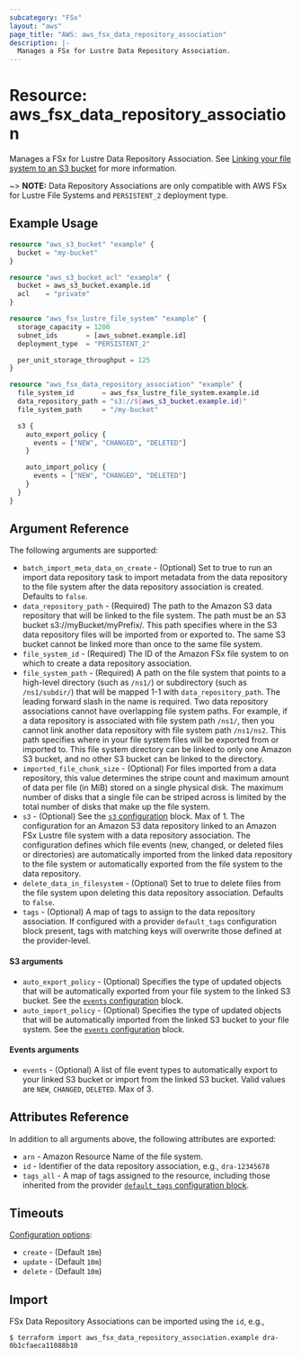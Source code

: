 ```yaml
---
subcategory: "FSx"
layout: "aws"
page_title: "AWS: aws_fsx_data_repository_association"
description: |-
  Manages a FSx for Lustre Data Repository Association.
---
```


# Resource: aws_fsx_data_repository_association

Manages a FSx for Lustre Data Repository Association. See [Linking your file system to an S3 bucket](https://docs.aws.amazon.com/fsx/latest/LustreGuide/create-dra-linked-data-repo.html) for more information.

~> **NOTE:** Data Repository Associations are only compatible with AWS FSx for Lustre File Systems and `PERSISTENT_2` deployment type.

## Example Usage

```terraform
resource "aws_s3_bucket" "example" {
  bucket = "my-bucket"
}

resource "aws_s3_bucket_acl" "example" {
  bucket = aws_s3_bucket.example.id
  acl    = "private"
}

resource "aws_fsx_lustre_file_system" "example" {
  storage_capacity = 1200
  subnet_ids       = [aws_subnet.example.id]
  deployment_type  = "PERSISTENT_2"

  per_unit_storage_throughput = 125
}

resource "aws_fsx_data_repository_association" "example" {
  file_system_id       = aws_fsx_lustre_file_system.example.id
  data_repository_path = "s3://${aws_s3_bucket.example.id}"
  file_system_path     = "/my-bucket"

  s3 {
    auto_export_policy {
      events = ["NEW", "CHANGED", "DELETED"]
    }

    auto_import_policy {
      events = ["NEW", "CHANGED", "DELETED"]
    }
  }
}
```

## Argument Reference

The following arguments are supported:

* `batch_import_meta_data_on_create` - (Optional) Set to true to run an import data repository task to import metadata from the data repository to the file system after the data repository association is created. Defaults to `false`.
* `data_repository_path` - (Required) The path to the Amazon S3 data repository that will be linked to the file system. The path must be an S3 bucket s3://myBucket/myPrefix/. This path specifies where in the S3 data repository files will be imported from or exported to. The same S3 bucket cannot be linked more than once to the same file system.
* `file_system_id` - (Required) The ID of the Amazon FSx file system to on which to create a data repository association.
* `file_system_path` - (Required) A path on the file system that points to a high-level directory (such as `/ns1/`) or subdirectory (such as `/ns1/subdir/`) that will be mapped 1-1 with `data_repository_path`. The leading forward slash in the name is required. Two data repository associations cannot have overlapping file system paths. For example, if a data repository is associated with file system path `/ns1/`, then you cannot link another data repository with file system path `/ns1/ns2`. This path specifies where in your file system files will be exported from or imported to. This file system directory can be linked to only one Amazon S3 bucket, and no other S3 bucket can be linked to the directory.
* `imported_file_chunk_size` - (Optional) For files imported from a data repository, this value determines the stripe count and maximum amount of data per file (in MiB) stored on a single physical disk. The maximum number of disks that a single file can be striped across is limited by the total number of disks that make up the file system.
* `s3` - (Optional) See the [`s3` configuration](#s3-arguments) block. Max of 1.
The configuration for an Amazon S3 data repository linked to an Amazon FSx Lustre file system with a data repository association. The configuration defines which file events (new, changed, or deleted files or directories) are automatically imported from the linked data repository to the file system or automatically exported from the file system to the data repository.
* `delete_data_in_filesystem` - (Optional) Set to true to delete files from the file system upon deleting this data repository association. Defaults to `false`.
* `tags` - (Optional) A map of tags to assign to the data repository association. If configured with a provider `default_tags` configuration block present, tags with matching keys will overwrite those defined at the provider-level.

#### S3 arguments

* `auto_export_policy` - (Optional) Specifies the type of updated objects that will be automatically exported from your file system to the linked S3 bucket. See the [`events` configuration](#events-arguments) block.
* `auto_import_policy` - (Optional) Specifies the type of updated objects that will be automatically imported from the linked S3 bucket to your file system. See the [`events` configuration](#events-arguments) block.

#### Events arguments

* `events` - (Optional) A list of file event types to automatically export to your linked S3 bucket or import from the linked S3 bucket. Valid values are `NEW`, `CHANGED`, `DELETED`. Max of 3.

## Attributes Reference

In addition to all arguments above, the following attributes are exported:

* `arn` - Amazon Resource Name of the file system.
* `id` - Identifier of the data repository association, e.g., `dra-12345678`
* `tags_all` - A map of tags assigned to the resource, including those inherited from the provider [`default_tags` configuration block](https://registry.terraform.io/providers/hashicorp/aws/latest/docs#default_tags-configuration-block).

## Timeouts

[Configuration options](https://www.terraform.io/docs/configuration/blocks/resources/syntax.html#operation-timeouts):

* `create` - (Default `10m`)
* `update` - (Default `10m`)
* `delete` - (Default `10m`)

## Import

FSx Data Repository Associations can be imported using the `id`, e.g.,

```
$ terraform import aws_fsx_data_repository_association.example dra-0b1cfaeca11088b10
```
